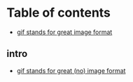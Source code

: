 # Table of contents

* [gif stands for great image format](README.md)

## intro

* [gif stands for great \(no\) image format](intro/gif-stands-for-great-no-image-format.md)


